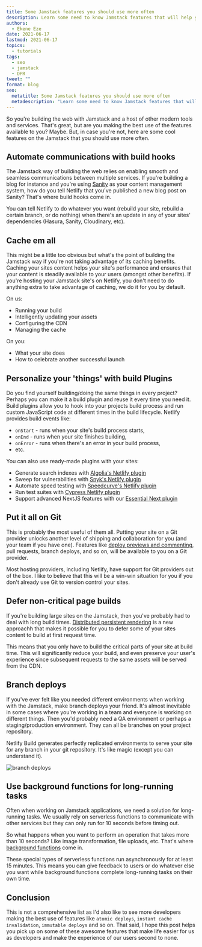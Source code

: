 ```yaml
---
title: Some Jamstack features you should use more often
description: Learn some need to know Jamstack features that will help you and your team get the best out of the Jamstack.
authors:
  - Ekene Eze
date: 2021-06-17
lastmod: 2021-06-17
topics:
  - tutorials
tags:
  - seo
  - jamstack
  - DPR
tweet: ""
format: blog
seo:
  metatitle: Some Jamstack features you should use more often
  metadescription: "Learn some need to know Jamstack features that will help you and your team get the best out of the Jamstack"
---
```


So you're building the web with Jamstack and a host of other modern tools and services. That's great, but are you making the best use of the features available to you? Maybe. But, in case you're not, here are some cool features on the Jamstack that you should use more often.

## Automate communications with build hooks

The Jamstack way of building the web relies on enabling smooth and seamless communications between multiple services. If you're building a blog for instance and you're using [Sanity](https://www.sanity.io/) as your content management system, how do you tell Netlify that you've published a new blog post on Sanity? That's where build hooks come in.

You can tell Netlify to do whatever you want (rebuild your site, rebuild a certain branch, or do nothing) when there's an update in any of your sites' dependencies (Hasura, Sanity, Cloudinary, etc).

## Cache em all

This might be a little too obvious but what's the point of building the Jamstack way if you're not taking advantage of its caching benefits. Caching your sites content helps your site's performance and ensures that your content is steadily available to your users (amongst other benefits). If you're hosting your Jamstack site's on Netlify, you don't need to do anything extra to take advantage of caching, we do it for you by default.

On us:

- Running your build
- Intelligently updating your assets
- Configuring the CDN
- Managing the cache

On you:

- What your site does
- How to celebrate another successful launch

## Personalize your 'things' with build Plugins

Do you find yourself building/doing the same things in every project? Perhaps you can make it a build plugin and reuse it every time you need it. Build plugins allow you to hook into your projects build process and run custom JavaScript code at different times in the build lifecycle. Netlify provides build events like:

- `onStart` - runs when your site's build process starts,
- `onEnd` - runs when your site finishes building,
- `onError` - runs when there's an error in your build process,
- etc.

You can also use ready-made plugins with your sites:

- Generate search indexes with [Algolia's Netlify plugin](https://www.npmjs.com/package/@algolia/netlify-plugin-crawler)
- Sweep for vulnerabilities with [Snyk's Netlify plugin](https://www.npmjs.com/package/netlify-plugin-snyk)
- Automate speed testing with [Speedcurve's Netlify plugin](https://www.npmjs.com/package/netlify-build-plugin-speedcurve)
- Run test suites with [Cypress Netlify plugin](https://www.npmjs.com/package/netlify-plugin-cypress)
- Support advanced NextJS features with our [Essential Next plugin](https://www.npmjs.com/package/@netlify/plugin-nextjs)

## Put it all on Git

This is probably the most useful of them all. Putting your site on a Git provider unlocks another level of shipping and collaboration for you (and your team if you have one). Features like [deploy previews and commenting](https://www.netlify.com/blog/2021/05/19/give-meaningful-feedback-with-collaborative-deploy-previews/), pull requests, branch deploys, and so on, will be available to you on a Git provider.

Most hosting providers, including Netlify, have support for Git providers out of the box. I like to believe that this will be a win-win situation for you if you don't already use Git to version control your sites.

## Defer non-critical page builds

If you're building large sites on the Jamstack, then you've probably had to deal with long build times. [Distributed persistent rendering](https://www.netlify.com/blog/2021/04/14/distributed-persistent-rendering-a-new-jamstack-approach-for-faster-builds/) is a new approachh that makes it possible for you to defer some of your sites content to build at first request time.

This means that you only have to build the critical parts of your site at build time. This will significantly reduce your build, and even preserve your user's experience since subsequent requests to the same assets will be served from the CDN.

## Branch deploys

If you've ever felt like you needed different environments when working with the Jamstack, make branch deploys your friend. It's almost inevitable in some cases where you're working in a team and everyone is working on different things. Then you'd probably need a QA environment or perhaps a staging/production environment. They can all be branches on your project repository.

Netlify Build generates perfectly replicated environments to serve your site for any branch in your git repository. It's like magic (except you can understand it).

![branch deploys](https://res.cloudinary.com/kennyy/image/upload/v1623872965/branches_vwceey.png)

## Use background functions for long-running tasks

Often when working on Jamstack applications, we need a solution for long-running tasks. We usually rely on serverless functions to communicate with other services but they can only run for 10 seconds before timing out.

So what happens when you want to perform an operation that takes more than 10 seconds? Like image transformation, file uploads, etc. That's where [background functions](https://docs.netlify.com/functions/background-functions) come in.

These special types of serverless functions run asynchronously for at least 15 minutes. This means you can give feedback to users or do whatever else you want while background functions complete long-running tasks on their own time.

## Conclusion

This is not a comprehensive list as I'd also like to see more developers making the best use of features like `atomic deploys`, `instant cache invalidation`, `immutable deploys` and so on. That said, I hope this post helps you pick up on some of these awesome features that make life easier for us as developers and make the experience of our users second to none.
